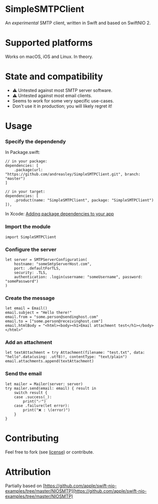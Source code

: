 # SimpleSMTPClient

An _experimental_ SMTP client, written in Swift and based on SwiftNIO 2.

# Supported platforms

Works on macOS, iOS and Linux. In theory.

# State and compatibility

* ⚠️ Untested against most SMTP server software.
* ⚠️ Untested against most email clients.
* Seems to work for some very specific use-cases.
* Don't use it in production; you will likely regret it!

# Usage

### Specify the dependendy


In Package.swift:

```
// in your package:
dependencies: [
    .package(url: "https://github.com/andreasley/SimpleSMTPClient.git", branch: "master")
]

// in your target:
dependencies: [
    .product(name: "SimpleSMTPClient", package: "SimpleSMTPClient")
]),

```
In Xcode:
[Adding package dependencies to your app](https://developer.apple.com/documentation/xcode/adding-package-dependencies-to-your-app)


### Import the module

```
import SimpleSMTPClient
```

### Configure the server

```	
let server = SMTPServerConfiguration(
    hostname: "someSmtpServerHost.com",
    port: .defaultForTLS,
    security: .TLS,
    authentication: .login(username: "someUsername", password: "somePassword")
)
```

### Create the message

```
let email = Email()
email.subject = "Hello there!"
email.from = "some.person@sendinghost.com"
email.to = ["some.person@receivinghost.com"]
email.htmlBody = "<html><body><h1>Email attachment test</h1></body></html>"
```

### Add an attachment

```
let textAttachment = try Attachment(filename: "test.txt", data: "hello".data(using: .utf8)!, contentType: "text/plain")
email.attachments.append(textAttachment)
```

### Send the email

```
let mailer = Mailer(server: server)
try mailer.send(email: email) { result in
    switch result {
    case .success(_):
        print("✅")
    case .failure(let error):
        print("❌ : \(error)")
    }
}
```

# Contributing

Feel free to fork (see [license](License.md)) or contribute.

# Attribution

Partially based on [https://github.com/apple/swift-nio-examples/tree/master/NIOSMTP](https://github.com/apple/swift-nio-examples/tree/master/NIOSMTP)
